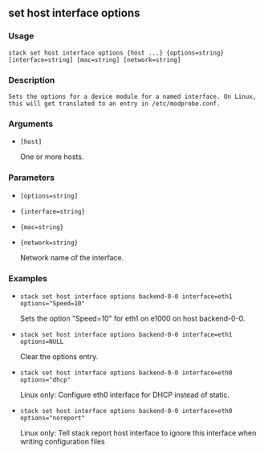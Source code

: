 ## set host interface options

### Usage

`stack set host interface options {host ...} {options=string} [interface=string] [mac=string] [network=string]`

### Description


	Sets the options for a device module for a named interface. On Linux,
	this will get translated to an entry in /etc/modprobe.conf.

	

### Arguments

* `[host]`

   One or more hosts.


### Parameters
* `[options=string]`
* `{interface=string}`
* `{mac=string}`
* `{network=string}`

   Network name of the interface.

### Examples

* `stack set host interface options backend-0-0 interface=eth1 options="Speed=10"`

   Sets the option "Speed=10" for eth1 on e1000 on host backend-0-0.

* `stack set host interface options backend-0-0 interface=eth1 options=NULL`

   Clear the options entry.

* `stack set host interface options backend-0-0 interface=eth0 options="dhcp"`

   Linux only: Configure eth0 interface for DHCP instead of static.

* `stack set host interface options backend-0-0 interface=eth0 options="noreport"`

   Linux only:  Tell stack report host interface to ignore this interface
	when writing configuration files



